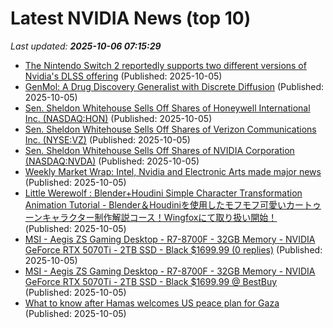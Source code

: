 # Latest NVIDIA News (top 10)
_Last updated: **2025-10-06 07:15:29**_

- [The Nintendo Switch 2 reportedly supports two different versions of Nvidia's DLSS offering](https://www.notebookcheck.net/The-Nintendo-Switch-2-reportedly-supports-two-different-versions-of-Nvidia-s-DLSS-offering.1131627.0.html) (Published: 2025-10-05)
- [GenMol: A Drug Discovery Generalist with Discrete Diffusion](https://research.nvidia.com/publication/2025-07_genmol-drug-discovery-generalist-discrete-diffusion) (Published: 2025-10-05)
- [Sen. Sheldon Whitehouse Sells Off Shares of Honeywell International Inc. (NASDAQ:HON)](https://www.etfdailynews.com/2025/10/05/sen-sheldon-whitehouse-sells-off-shares-of-honeywell-international-inc-nasdaqhon/) (Published: 2025-10-05)
- [Sen. Sheldon Whitehouse Sells Off Shares of Verizon Communications Inc. (NYSE:VZ)](https://www.etfdailynews.com/2025/10/05/sen-sheldon-whitehouse-sells-off-shares-of-verizon-communications-inc-nysevz/) (Published: 2025-10-05)
- [Sen. Sheldon Whitehouse Sells Off Shares of NVIDIA Corporation (NASDAQ:NVDA)](https://www.etfdailynews.com/2025/10/05/sen-sheldon-whitehouse-sells-off-shares-of-nvidia-corporation-nasdaqnvda/) (Published: 2025-10-05)
- [Weekly Market Wrap: Intel, Nvidia and Electronic Arts made major news](https://www.thestreet.com/markets/weekly-market-wrap-intel-nvidia-and-electronic-arts-made-the-most-news) (Published: 2025-10-05)
- [Little Werewolf : Blender+Houdini Simple Character Transformation Animation Tutorial - Blender＆Houdiniを使用したモフモフ可愛いカートゥーンキャラクター制作解説コース！Wingfoxにて取り扱い開始！](http://3dnchu.com/archives/little-werewolf-wingfox/) (Published: 2025-10-05)
- [MSI - Aegis ZS Gaming Desktop - R7-8700F - 32GB Memory - NVIDIA GeForce RTX 5070Ti - 2TB SSD - Black $1699.99 (0 replies)](https://slickdeals.net/f/18662506-msi-aegis-zs-gaming-desktop-r7-8700f-32gb-memory-nvidia-geforce-rtx-5070ti-2tb-ssd-black-1699-99) (Published: 2025-10-05)
- [MSI - Aegis ZS Gaming Desktop - R7-8700F - 32GB Memory - NVIDIA GeForce RTX 5070Ti - 2TB SSD - Black $1699.99 @ BestBuy](https://slickdeals.net/f/18662506-msi-aegis-zs-gaming-desktop-r7-8700f-32gb-memory-nvidia-geforce-rtx-5070ti-2tb-ssd-black-1699-99-bestbuy) (Published: 2025-10-05)
- [What to know after Hamas welcomes US peace plan for Gaza](https://biztoc.com/x/890ac2c321b9676d) (Published: 2025-10-05)
